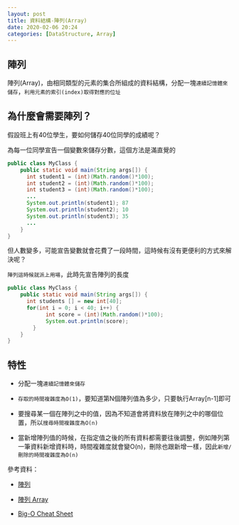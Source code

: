 ```yaml
---
layout: post
title: 資料結構-陣列(Array)
date: 2020-02-06 20:24
categories: [DataStructure, Array]
---
```


## 陣列

陣列(Array)，由相同類型的元素的集合所組成的資料結構，分配一塊`連續記憶體來儲存`，`利用元素的索引(index)取得對應的位址`

## 為什麼會需要陣列？

假設班上有40位學生，要如何儲存40位同學的成績呢？

為每一位同學宣告一個變數來儲存分數，這個方法是滿直覺的

```java
public class MyClass {
    public static void main(String args[]) {
      int student1 = (int)(Math.random()*100);
      int student2 = (int)(Math.random()*100);
      int student3 = (int)(Math.random()*100);
      ...
      System.out.println(student1); 87
      System.out.println(student2); 10
      System.out.println(student3); 35
      ...
    }
}
```

但人數變多，可能宣告變數就會花費了一段時間，這時候有沒有更便利的方式來解決呢？

`陣列這時候就派上用場`，此時先宣告陣列的長度


```java
public class MyClass {
    public static void main(String args[]) {
      int students [] = new int[40];
      for(int i = 0; i < 40; i++) {
            int score = (int)(Math.random()*100);
            System.out.println(score);
        }
    }
}
```

## 特性

- 分配一塊`連續記憶體來儲存`

- `存取的時間複雜度為O(1)`，要知道第N個陣列值為多少，只要執行Array[n-1]即可

- 要搜尋某一個在陣列之中的值，因為不知道會將資料放在陣列之中的哪個位置，所以`搜尋時間複雜度為O(n)`

- 當新增陣列值的時候，在指定值之後的所有資料都需要往後調整，例如陣列第一筆資料新增資料時，時間複雜度就會變O(n)，刪除也跟新增一樣，因此`新增/刪除的時間複雜度為O(n)`

參考資料：

- [陣列](https://zh.wikipedia.org/wiki/%E6%95%B0%E7%BB%84)

- [陣列 Array](https://ithelp.ithome.com.tw/articles/10213787)

- [Big-O Cheat Sheet](https://www.bigocheatsheet.com/)
